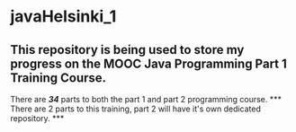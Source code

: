 # javaHelsinki_1 #
## This repository is being used to store my progress on the MOOC Java Programming Part 1 Training Course. ##

There are ***34*** parts to both the part 1 and part 2 programming course.
*** There are 2 parts to this training, part 2 will have it's own dedicated repository. ***

